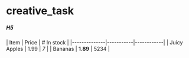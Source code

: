 # creative_task

##### H5
[arbitrary case-insensitive reference text]: https://www.mozilla.org
| Item         | Price     | # In stock |
|--------------|-----------|------------|
| Juicy Apples | 1.99      | *7*        |
| Bananas      | **1.89**  | 5234       |
